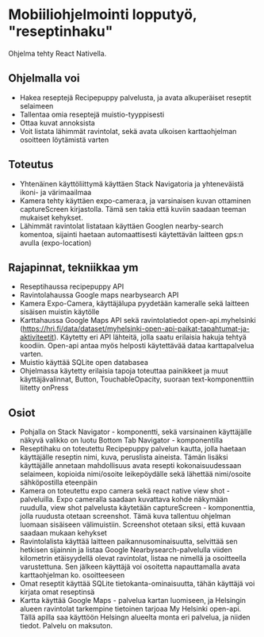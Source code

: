 # Mobiiliohjelmointi lopputyö, "reseptinhaku" 

Ohjelma tehty React Nativella.

## Ohjelmalla voi

- Hakea reseptejä Recipepuppy palvelusta, ja avata alkuperäiset reseptit selaimeen
- Tallentaa omia reseptejä muistio-tyyppisesti
- Ottaa kuvat annoksista
- Voit listata lähimmät ravintolat, sekä avata ulkoisen karttaohjelman osoitteen löytämistä varten

## Toteutus

- Yhtenäinen käyttöliittymä käyttäen Stack Navigatoria ja yhteneväistä ikoni- ja värimaailmaa
- Kamera tehty käyttäen expo-camera:a, ja varsinaisen kuvan ottaminen captureScreen kirjastolla. Tämä sen takia että kuviin saadaan teeman mukaiset kehykset.
- Lähimmät ravintolat listataan käyttäen Googlen nearby-search komentoa, sijainti haetaan automaattisesti käytettävän laitteen gps:n avulla (expo-location)

## Rajapinnat, tekniikkaa ym

- Reseptihaussa recipepuppy API
- Ravintolahaussa Google maps nearbysearch API
- Kamera Expo-Camera, käyttäjälupa pyydetään kameralle sekä laitteen sisäisen muistin käytölle
- Karttahaussa Google Maps API sekä ravintolatiedot open-api.myhelsinki (https://hri.fi/data/dataset/myhelsinki-open-api-paikat-tapahtumat-ja-aktiviteetit). Käytetty eri API lähteitä, jolla saatu erilaisia hakuja tehtyä koodiin. Open-api antaa myös helposti käytettävää dataa karttapalvelua varten.
- Muistio käyttää SQLite open databasea
- Ohjelmassa käytetty erilaisia tapoja toteuttaa painikkeet ja muut käyttäjävalinnat, Button, TouchableOpacity, suoraan text-komponenttiin liitetty onPress

## Osiot

- Pohjalla on Stack Navigator - komponentti, sekä varsinainen käyttäjälle näkyvä valikko on luotu Bottom Tab Navigator - komponentilla
- Reseptihaku on toteutettu Recipepuppy palvelun kautta, jolla haetaan käyttäjälle reseptin nimi, kuva, peruslista aineista. Tämän lisäksi käyttäjälle annetaan mahdollisuus avata resepti kokonaisuudessaan selaimeen, kopioida nimi/osoite leikepöydälle sekä lähettää nimi/osoite sähköpostilla eteenpäin
- Kamera on toteutettu expo camera sekä react native view shot - palveluilla. Expo cameralla saadaan kuvattava kohde näkymään ruudulla, view shot palvelusta käytetään captureScreen - komponenttia, jolla ruudusta otetaan screenshot. Tämä kuva tallentuu ohjelman luomaan sisäiseen välimuistiin. Screenshot otetaan siksi, että kuvaan saadaan mukaan kehykset
- Ravintolalista käyttää laitteen paikannusominaisuutta, selvittää sen hetkisen sijainnin ja listaa Google Nearbysearch-palvelulla viiden kilometrin etäisyydellä olevat ravintolat, listaa ne nimellä ja osoitteella varustettuna. Sen jälkeen käyttäjä voi osoitetta napauttamalla avata karttaohjelman ko. osoitteeseen
- Omat reseptit käyttää SQLite tietokanta-ominaisuutta, tähän käyttäjä voi kirjata omat reseptinsä
- Kartta käyttää Google Maps - palvelua kartan luomiseen, ja Helsingin alueen ravintolat tarkempine tietoinen tarjoaa My Helsinki open-api. Tällä apilla saa käyttöön Helsingn alueelta monta eri palvelua, ja niiden tiedot. Palvelu on maksuton.
